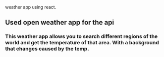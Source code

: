 weather app using react.

## Used open weather app for the api

### This weather app allows you to search different regions of the world and get the temperature of that area. With a background that changes caused by the temp.